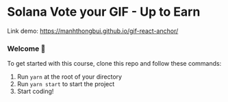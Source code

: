 # Solana Vote your GIF - Up to Earn
Link demo: https://manhthongbui.github.io/gif-react-anchor/
### **Welcome 👋**
To get started with this course, clone this repo and follow these commands:

1. Run `yarn` at the root of your directory
2. Run `yarn start` to start the project
3. Start coding!


